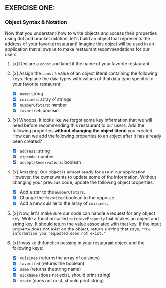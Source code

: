 ## EXERCISE ONE:

### Object Syntax & Notation

Now that you understand how to write objects and access their properties using dot and bracket notation, let's build an object that represents the address of your favorite restaurant! Imagine this object will be used in an application that allows us to make restaurant recommendations for our users.

1. [x] Declare a `const` and label it the name of your favorite restaurant.

2. [x] Assign the `const` a value of an object literal containing the following keys. Replace the data types with values of that data type specific to your favorite restaurant:

   - [x] `name`: string
   - [x] `cuisines`: array of strings
   - [x] `numberOfStars`: number
   - [x] `favorited`: boolean

3. [x] Whoops. It looks like we forgot some key information that we will need before recommending this restaurant to our users. Add the following properties **without changing the object literal** you created. How can we add the following properties to an object after it has already been created?

   - [x] `address`: string
   - [x] `zipcode`: number
   - [x] `acceptsReservations`: boolean

4. [x] Amazing. Our object is almost ready for use in our application. However, the owner wants to update some of the information. Without changing your previous code, update the following object properties:

   - [x] Add a star to the `numberOfStars`.
   - [x] Change the `favorited` boolean to the opposite.
   - [x] Add a new cuisine to the array of `cuisines`.

5. [x] Now, let's make sure our code can handle a request for any object key. Write a function called `retrieveProperty` that intakes an object and string key. It should return the value associated with that key. If the input property does not exist on the object, return a string that says, `"The information you requested does not exist."`

6. [x] Invos ke thifunction passing in your restaurant object and the following keys:
   - [x] `cuisines` (returns the array of cuisines)
   - [x] `favorited` (returns the boolean)
   - [x] `name` (returns the string name)
   - [x] `nickName` (does not exist, should print string)
   - [x] `state` (does not exist, should print string)
